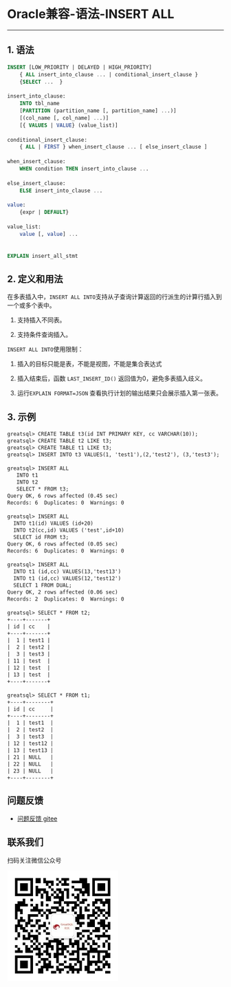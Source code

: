 # Oracle兼容-语法-INSERT ALL
---


## 1. 语法

```sql
INSERT [LOW_PRIORITY | DELAYED | HIGH_PRIORITY]
    { ALL insert_into_clause ... | conditional_insert_clause }
    {SELECT ...  }

insert_into_clause:
    INTO tbl_name
    [PARTITION (partition_name [, partition_name] ...)]
    [(col_name [, col_name] ...)]
    [{ VALUES | VALUE} (value_list)]

conditional_insert_clause:
    { ALL | FIRST } when_insert_clause ... [ else_insert_clause ]

when_insert_clause:
    WHEN condition THEN insert_into_clause ...

else_insert_clause:
    ELSE insert_into_clause ...

value:
    {expr | DEFAULT}

value_list:
    value [, value] ...


EXPLAIN insert_all_stmt
```

## 2. 定义和用法

在多表插入中，`INSERT ALL INTO`支持从子查询计算返回的行派生的计算行插入到一个或多个表中。

1. 支持插入不同表。

2. 支持条件查询插入。

`INSERT ALL INTO`使用限制：

1. 插入的目标只能是表，不能是视图，不能是集合表达式  

2. 插入结束后，函数 `LAST_INSERT_ID()` 返回值为0，避免多表插入歧义。

3. 运行`EXPLAIN FORMAT=JSON` 查看执行计划的输出结果只会展示插入第一张表。

## 3. 示例

```
greatsql> CREATE TABLE t3(id INT PRIMARY KEY, cc VARCHAR(10));
greatsql> CREATE TABLE t2 LIKE t3;
greatsql> CREATE TABLE t1 LIKE t3;
greatsql> INSERT INTO t3 VALUES(1, 'test1'),(2,'test2'), (3,'test3');

greatsql> INSERT ALL 
   INTO t1 
   INTO t2 
   SELECT * FROM t3;
Query OK, 6 rows affected (0.45 sec)
Records: 6  Duplicates: 0  Warnings: 0

greatsql> INSERT ALL 
  INTO t1(id) VALUES (id+20)
  INTO t2(cc,id) VALUES ('test',id+10) 
  SELECT id FROM t3;
Query OK, 6 rows affected (0.05 sec)
Records: 6  Duplicates: 0  Warnings: 0

greatsql> INSERT ALL 
  INTO t1 (id,cc) VALUES(13,'test13')
  INTO t1 (id,cc) VALUES(12,'test12')
  SELECT 1 FROM DUAL;
Query OK, 2 rows affected (0.06 sec)
Records: 2  Duplicates: 0  Warnings: 0

greatsql> SELECT * FROM t2;
+----+-------+
| id | cc    |
+----+-------+
|  1 | test1 |
|  2 | test2 |
|  3 | test3 |
| 11 | test  |
| 12 | test  |
| 13 | test  |
+----+-------+

greatsql> SELECT * FROM t1;
+----+--------+
| id | cc     |
+----+--------+
|  1 | test1  |
|  2 | test2  |
|  3 | test3  |
| 12 | test12 |
| 13 | test13 |
| 21 | NULL   |
| 22 | NULL   |
| 23 | NULL   |
+----+--------+
```


**问题反馈**
---
- [问题反馈 gitee](https://gitee.com/GreatSQL/GreatSQL-Manual/issues)


**联系我们**
---

扫码关注微信公众号

![greatsql-wx](../../greatsql-wx.jpg)
